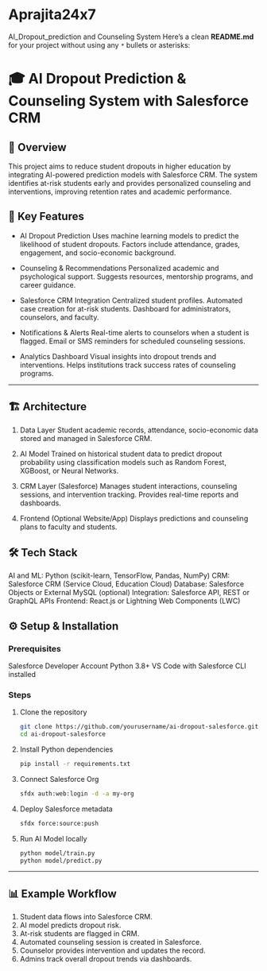 # Aprajita24x7
AI_Dropout_prediction and Counseling System
Here’s a clean **README.md** for your project without using any `*` bullets or asterisks:

# 🎓 AI Dropout Prediction & Counseling System with Salesforce CRM
## 📌 Overview
This project aims to reduce student dropouts in higher education by integrating AI-powered prediction models with Salesforce CRM.
The system identifies at-risk students early and provides personalized counseling and interventions, improving retention rates and academic performance.

## 🚀 Key Features

* AI Dropout Prediction
  Uses machine learning models to predict the likelihood of student dropouts.
  Factors include attendance, grades, engagement, and socio-economic background.

* Counseling & Recommendations
  Personalized academic and psychological support.
  Suggests resources, mentorship programs, and career guidance.

* Salesforce CRM Integration
  Centralized student profiles.
  Automated case creation for at-risk students.
  Dashboard for administrators, counselors, and faculty.

* Notifications & Alerts
  Real-time alerts to counselors when a student is flagged.
  Email or SMS reminders for scheduled counseling sessions.

* Analytics Dashboard
  Visual insights into dropout trends and interventions.
  Helps institutions track success rates of counseling programs.

---

## 🏗️ Architecture

1. Data Layer
   Student academic records, attendance, socio-economic data stored and managed in Salesforce CRM.

2. AI Model
   Trained on historical student data to predict dropout probability using classification models such as Random Forest, XGBoost, or Neural Networks.

3. CRM Layer (Salesforce)
   Manages student interactions, counseling sessions, and intervention tracking.
   Provides real-time reports and dashboards.

4. Frontend (Optional Website/App)
   Displays predictions and counseling plans to faculty and students.

## 🛠️ Tech Stack

AI and ML: Python (scikit-learn, TensorFlow, Pandas, NumPy)
CRM: Salesforce CRM (Service Cloud, Education Cloud)
Database: Salesforce Objects or External MySQL (optional)
Integration: Salesforce API, REST or GraphQL APIs
Frontend: React.js or Lightning Web Components (LWC)

## ⚙️ Setup & Installation

### Prerequisites

Salesforce Developer Account
Python 3.8+
VS Code with Salesforce CLI installed

### Steps

1. Clone the repository

   ```bash
   git clone https://github.com/yourusername/ai-dropout-salesforce.git
   cd ai-dropout-salesforce
   ```

2. Install Python dependencies

   ```bash
   pip install -r requirements.txt
   ```

3. Connect Salesforce Org

   ```bash
   sfdx auth:web:login -d -a my-org
   ```

4. Deploy Salesforce metadata

   ```bash
   sfdx force:source:push
   ```

5. Run AI Model locally

   ```bash
   python model/train.py
   python model/predict.py
   ```

---

## 📊 Example Workflow

1. Student data flows into Salesforce CRM.
2. AI model predicts dropout risk.
3. At-risk students are flagged in CRM.
4. Automated counseling session is created in Salesforce.
5. Counselor provides intervention and updates the record.
6. Admins track overall dropout trends via dashboards.
